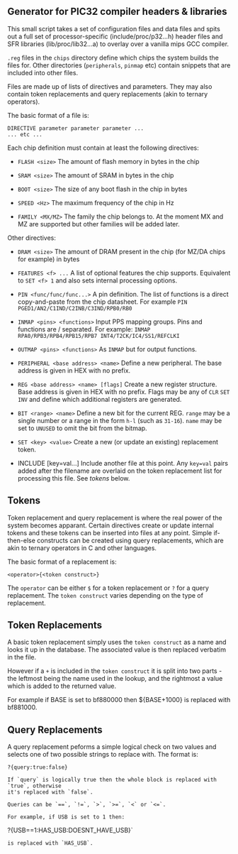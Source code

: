 Generator for PIC32 compiler headers & libraries
------------------------------------------------

This small script takes a set of configuration files and data files and spits
out a full set of processor-specific (include/proc/p32...h) header files and SFR
libraries (lib/proc/lib32...a) to overlay over a vanilla mips GCC compiler.

`.reg` files in the `chips` directory define which chips the system builds
the files for.  Other directories (`peripherals`, `pinmap` etc) contain snippets
that are included into other files.

Files are made up of lists of directives and parameters. They may also contain
token replacements and query replacements (akin to ternary operators).

The basic format of a file is:

```
DIRECTIVE parameter parameter parameter ...
... etc ...
```

Each chip definition must contain at least the following directives:

* `FLASH <size>`
The amount of flash memory in bytes in the chip

* `SRAM <size>`
The amount of SRAM in bytes in the chip

* `BOOT <size>`
The size of any boot flash in the chip in bytes

* `SPEED <Hz>`
The maximum frequency of the chip in Hz

* `FAMILY <MX/MZ>`
The family the chip belongs to. At the moment MX and MZ are supported but other
families will be added later.

Other directives:

* `DRAM <size>`
The amount of DRAM present in the chip (for MZ/DA chips for example) in bytes

* `FEATURES <f> ...`
A list of optional features the chip supports. Equivalent to `SET <f> 1` and also 
sets internal processing options.

* `PIN <func/func/func...>`
A pin definition. The list of functions is a direct copy-and-paste from the
chip datasheet. For example `PIN PGED1/AN2/C1IND/C2INB/C3IND/RPB0/RB0`

* `INMAP <pins> <functions>`
Input PPS mapping groups. Pins and functions are / separated.  For example: `INMAP RPA0/RPB3/RPB4/RPB15/RPB7 INT4/T2CK/IC4/SS1/REFCLKI`

* `OUTMAP <pins> <functions>`
As `INMAP` but for output functions.

* `PERIPHERAL <base address> <name>`
Define a new peripheral. The base address is given in HEX with no prefix.

* `REG <base address> <name> [flags]`
Create a new register structure. Base address is given in HEX with no prefix. Flags
may be any of `CLR` `SET` `INV` and define which additional registers are generated.

* `BIT <range> <name>`
Define a new bit for the current REG. `range` may be a single number or a range
in the form `h-l` (such as `31-16`). `name` may be set to `UNUSED` to omit the
bit from the bitmap.

* `SET <key> <value>`
Create a new (or update an existing) replacement token.

* INCLUDE <file> [key=val...]
Include another file at this point. Any `key=val` pairs added after the filename are
overlaid on the token replacement list for processing this file. See *tokens* below.

Tokens
------

Token replacement and query replacement is where the real power of the system becomes
apparant. Certain directives create or update internal tokens and these tokens can be
inserted into files at any point. Simple if-then-else constructs can be created using
query replacements, which are akin to ternary operators in C and other languages.

The basic format of a replacement is:

```
<operator>{<token construct>}
```

The `operator` can be either `$` for a token replacement or `?` for a query replacement.
The `token construct` varies depending on the type of replacement.

Token Replacements
------------------

A basic token replacement simply uses the `token construct` as a name and looks it up
in the database. The associated value is then replaced verbatim in the file.

However if a `+` is included in the `token construct` it is split into two parts - the
leftmost being the name used in the lookup, and the rightmost a value which is added to
the returned value. 

For example if BASE is set to bf880000 then ${BASE+1000} is replaced with bf881000.

Query Replacements
------------------

A query replacement peforms a simple logical check on two values and selects one of two
possible strings to replace with.  The format is:

```
?{query:true:false}

If `query` is logically true then the whole block is replaced with `true`, otherwise
it's replaced with `false`.

Queries can be `==`, `!=`, `>`, `>=`, `<` or `<=`.

For example, if USB is set to 1 then:
```
?{USB==1:HAS_USB:DOESNT_HAVE_USB}`
```
is replaced with `HAS_USB`.


